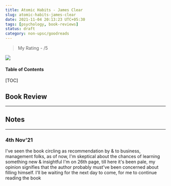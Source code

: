 ```yaml
---
title: Atomic Habits - James Clear
slug: atomic-habits-james-clear
date: 2021-11-04 20:13:23 UTC+05:30
tags: [psychology, book-reviews]
status: draft
category: non-upsc/goodreads
---
```


> My Rating -  /5

![](https://i.gr-assets.com/images/S/compressed.photo.goodreads.com/books/1535115320l/40121378._SY475_.jpg)

<h4>Table of Contents</h4>
[TOC]

## Book Review
---

## Notes
---

### 4th Nov'21
I've seen the book circling as recommendation by & to business, management folks, as of now, I'm skeptical about the chances of learning something new & insightful
I'm on 26th page, till here it's been pale, my opinion signifies that the author probably must've been concerned about filling himself. 
I'll be waiting for the next day to come, for me to continue reading the book